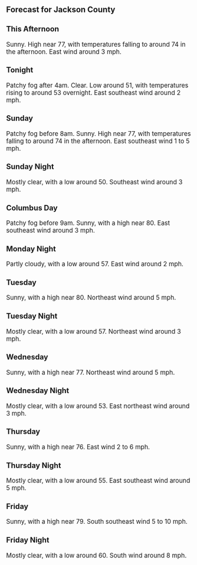 <div>
   <h2>Forecast for Jackson County</h2>
   <p>
      <div style="font-size:120%">
         <h3>This Afternoon</h3>Sunny. High near 77, with temperatures falling to around 74 in the afternoon. East wind around 3 mph.<br></div>
   </p>
   <p>
      <div style="font-size:120%">
         <h3>Tonight</h3>Patchy fog after 4am. Clear. Low around 51, with temperatures rising to around 53 overnight. East southeast wind around 2
         mph.<br></div>
   </p>
   <p>
      <div style="font-size:120%">
         <h3>Sunday</h3>Patchy fog before 8am. Sunny. High near 77, with temperatures falling to around 74 in the afternoon. East southeast wind 1
         to 5 mph.<br></div>
   </p>
   <p>
      <div style="font-size:120%">
         <h3>Sunday Night</h3>Mostly clear, with a low around 50. Southeast wind around 3 mph.<br></div>
   </p>
   <p>
      <div style="font-size:120%">
         <h3>Columbus Day</h3>Patchy fog before 9am. Sunny, with a high near 80. East southeast wind around 3 mph.<br></div>
   </p>
   <p>
      <div style="font-size:120%">
         <h3>Monday Night</h3>Partly cloudy, with a low around 57. East wind around 2 mph.<br></div>
   </p>
   <p>
      <div style="font-size:120%">
         <h3>Tuesday</h3>Sunny, with a high near 80. Northeast wind around 5 mph.<br></div>
   </p>
   <p>
      <div style="font-size:120%">
         <h3>Tuesday Night</h3>Mostly clear, with a low around 57. Northeast wind around 3 mph.<br></div>
   </p>
   <p>
      <div style="font-size:120%">
         <h3>Wednesday</h3>Sunny, with a high near 77. Northeast wind around 5 mph.<br></div>
   </p>
   <p>
      <div style="font-size:120%">
         <h3>Wednesday Night</h3>Mostly clear, with a low around 53. East northeast wind around 3 mph.<br></div>
   </p>
   <p>
      <div style="font-size:120%">
         <h3>Thursday</h3>Sunny, with a high near 76. East wind 2 to 6 mph.<br></div>
   </p>
   <p>
      <div style="font-size:120%">
         <h3>Thursday Night</h3>Mostly clear, with a low around 55. East southeast wind around 5 mph.<br></div>
   </p>
   <p>
      <div style="font-size:120%">
         <h3>Friday</h3>Sunny, with a high near 79. South southeast wind 5 to 10 mph.<br></div>
   </p>
   <p>
      <div style="font-size:120%">
         <h3>Friday Night</h3>Mostly clear, with a low around 60. South wind around 8 mph.<br></div>
   </p>
</div>